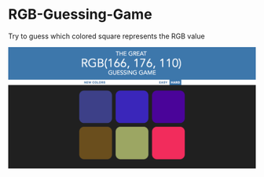 # RGB-Guessing-Game

Try to guess which colored square represents the RGB value

<img width="1280" alt="rgb guessing game" src="rgb-guessing-game.png">